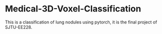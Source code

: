 # Medical-3D-Voxel-Classification
This is a classification of lung nodules using pytorch, it is the final project of SJTU-EE228.
